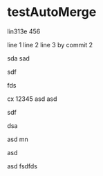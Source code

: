 # testAutoMerge


lin313e
456

line 1
line 2
line 3 by commit 2

sda
sad


sdf


fds

cx
12345
asd
asd

sdf

dsa

asd
mn

asd


asd
fsdfds
